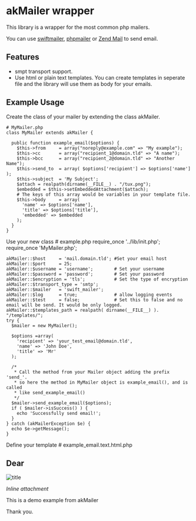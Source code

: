 # akMailer wrapper

This library is a wrapper for the most common php mailers.

You can use [swiftmailer](http://www.swiftmailer.org/), [phpmailer](http://http://phpmailer.worxware.com/) or [Zend Mail](http://framework.zend.com/manual/en/zend.mail.html) to send email.

## Features
* smpt transport support.
* Use html or plain text templates. You can create templates in seperate file and the library will use them as body for your emails.

## Example Usage
Create the class of your mailer by extending the class akMailer.

    # MyMailer.php
    class MyMailer extends akMailer {

      public function example_email($options) {
        $this->from     = array("noreply@example.com" => "My example");
        $this->cc       = array("recipient_1@domain.tld" => "A name");
        $this->bcc      = array("recipient_2@domain.tld" => "Another Name");
        $this->send_to  = array( $options['recipient'] => $options['name'] );
        $this->subject  = 'My Subject';
        $attach = realpath(dirname(__FILE__) . "/tux.png");
        $embedded = $this->setEmbeddedAttachment($attach);
        # The keys of this array would be variables in your template file.
        $this->body     = array(
          'name' => $options['name'],
          'title' => $options['title'],
          'embedded' => $embedded
        );
      }
    }

Use your new class
    # example.php
    require_once '../lib/init.php';
    require_once 'MyMailer.php';

    akMailer::$host     = 'mail.domain.tld'; #Set your email host
    akMailer::$port     = 25;
    akMailer::$username = 'username';        # Set your username
    akMailer::$password = 'password';        # Set your password
    akMailer::$encryption = 'tls';           # Set the type of encryption
    akMailer::$transport_type = 'smtp';
    akMailer::$mailer   = 'swift_mailer';
    akMailer::$log      = true;              # allow logging events
    akMailer::$test     = false;             # Set this to false and no email will be send. It would be only logged.
    akMailer::$templates_path = realpath( dirname(__FILE__) ). "/templates/";
    try {
      $mailer = new MyMailer();

      $options =array(
        'recipient' => 'your_test_email@domain.tld',
        'name' => 'John Doe',
        'title' => 'Mr'
      );

      /*
       * Call the method from your Mailer object adding the prefix 'send_'.
       * so here the method in MyMailer object is example_email(), and is called
       * like send_example_email()
       */
      $mailer->send_example_email($options);
      if ( $mailer->isSuccess() ) {
        echo 'Successfully send email!';
      }
    } catch (akMailerException $e) {
      echo $e->getMessage();
    }

Define your template
    # example_email.text.html.php
    <h2>Dear <?php echo $title ?> <?php echo $name ?></h2>
    <p><img src="<?php echo $embedded ?>" alt="title"></p>
    <p><em>Inline attachment</em>
    <p>This is a demo example from akMailer</p>
    <p>Thank you.</p>
